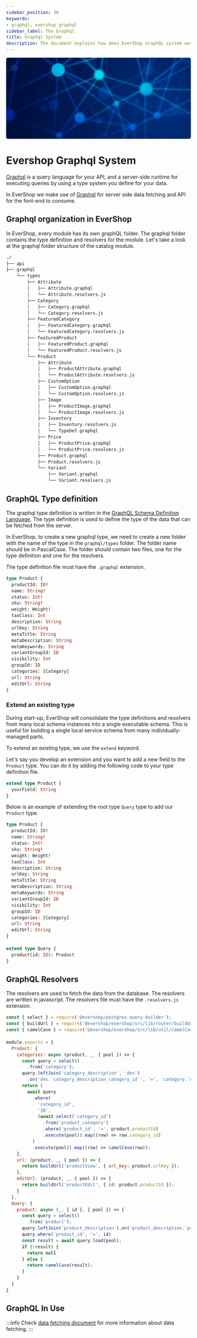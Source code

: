 ```yaml
---
sidebar_position: 30
keywords:
- graphql, evershop graphql
sidebar_label: The Graphql
title: Graphql System
description: The document explains how does EverShop GraphQL system work, how to create a GraphQL type and extend the existing GraphQL type.
---
```


![Evershop graphql system](./img/evershop-graphql.jpg "Evershop graphql system")

# Evershop Graphql System

[Graphql](https://graphql.org/) is a query language for your API, and a server-side runtime for executing queries by using a type system you define for your data.

In EverShop we make use of [Graphql](https://graphql.org/) for server side data fetching and API for the font-end to consume.

## Graphql organization in EverShop

In EverShop, every module has its own graphQL folder. The graphql folder contains the type definition and resolvers for the module. Let's take a look at the graphql folder structure of the catalog module.

```bash
./
├── api
├── graphql
    └── types
        ├── Attribute
        │   ├── Attribute.graphql
        │   └── Attribute.resolvers.js
        ├── Category
        │   ├── Category.graphql
        │   └── Category.resolvers.js
        ├── FeaturedCategory
        │   ├── FeaturedCategory.graphql
        │   └── FeaturedCategory.resolvers.js
        ├── FeaturedProduct
        │   ├── FeaturedProduct.graphql
        │   └── FeaturedProduct.resolvers.js
        └── Product
            ├── Attribute
            │   ├── ProductAttribute.graphql
            │   └── ProductAttribute.resolvers.js
            ├── CustomOption
            │   ├── CustomOption.graphql
            │   └── CustomOption.resolvers.js
            ├── Image
            │   ├── ProductImage.graphql
            │   └── ProductImage.resolvers.js
            ├── Inventory
            │   ├── Inventory.resolvers.js
            │   └── TypeDef.graphql
            ├── Price
            │   ├── ProductPrice.graphql
            │   └── ProductPrice.resolvers.js
            ├── Product.graphql
            ├── Product.resolvers.js
            └── Variant
                ├── Variant.graphql
                └── Variant.resolvers.js
```

## GraphQL Type definition

The graphql type definition is written in the [GraphQL Schema Definition Language](https://graphql.org/learn/schema/). The type definition is used to define the type of the data that can be fetched from the server.

In EverShop, to create a new graphql type, we need to create a new folder with the name of the type in the `graphql/types` folder. The folder name should be in PascalCase. The folder should contain two files, one for the type definition and one for the resolvers.

The type definition file must have the `.graphql` extension.

```graphql title="Product.graphql"
type Product {
  productId: ID!
  name: String!
  status: Int!
  sku: String!
  weight: Weight!
  taxClass: Int
  description: String
  urlKey: String
  metaTitle: String
  metaDescription: String
  metaKeywords: String
  variantGroupId: ID
  visibility: Int
  groupId: ID
  categories: [Category]
  url: String
  editUrl: String
}
```

### Extend an existing type

During start-up, EverShop will consolidate the type definitions and resolvers from many local schema instances into a single executable schema. This is useful for building a single local service schema from many individually-managed parts.

To extend an existing type, we use the `extend` keyword.

Let's say you develop an extension and you want to add a new field to the `Product` type. You can do it by adding the following code to your type definition file.


```graphql title="YourType.graphql":
extend type Product {
  yourField: String
}
```

Below is an example of extending the root type `Query` type to add our `Product` type.

```graphql title="Product.graphql"
type Product {
  productId: ID!
  name: String!
  status: Int!
  sku: String!
  weight: Weight!
  taxClass: Int
  description: String
  urlKey: String
  metaTitle: String
  metaDescription: String
  metaKeywords: String
  variantGroupId: ID
  visibility: Int
  groupId: ID
  categories: [Category]
  url: String
  editUrl: String
}

extend type Query {
  product(id: ID): Product
}
```

## GraphQL Resolvers

The resolvers are used to fetch the data from the database. The resolvers are written in javascript. The resolvers file must have the `.resolvers.js` extension.

```js title="Product.resolvers.js"
const { select } = require('@evershop/postgres-query-builder');
const { buildUrl } = require('@evershop/evershop/src/lib/router/buildUrl');
const { camelCase } = require('@evershop/evershop/src/lib/util/camelCase');

module.exports = {
  Product: {
    categories: async (product, _, { pool }) => {
      const query = select()
        .from('category');
      query.leftJoin('category_description', 'des')
        .on('des.`category_description_category_id`', '=', 'category.`category_id`')
      return (
        await query
          .where(
            'category_id',
            'IN',
            (await select('category_id')
              .from('product_category')
              .where('product_id', '=', product.productId)
              .execute(pool)).map((row) => row.category_id)
          )
          .execute(pool)).map((row) => camelCase(row));
    },
    url: (product, _, { pool }) => {
      return buildUrl('productView', { url_key: product.urlKey });
    },
    editUrl: (product, _, { pool }) => {
      return buildUrl('productEdit', { id: product.productId });
    }
  },
  Query: {
    product: async (_, { id }, { pool }) => {
      const query = select()
        .from('product');
      query.leftJoin('product_description').on('product_description.`product_description_product_id`', '=', 'product.`product_id`')
      query.where('product_id', '=', id)
      const result = await query.load(pool);
      if (!result) {
        return null
      } else {
        return camelCase(result);
      }
    }
  }
}
```

## GraphQL In Use

:::info
  Check [data fetching document](./data-fetching) for more information about data fetching.
:::